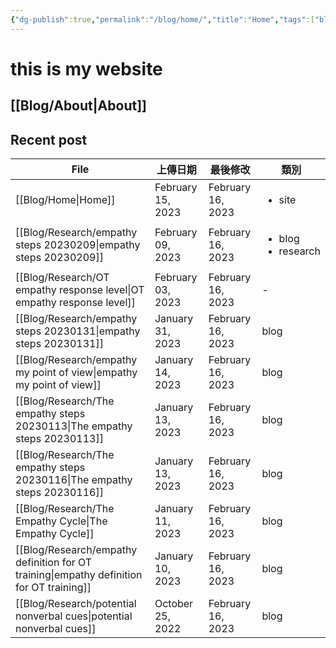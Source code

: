 ```yaml
---
{"dg-publish":true,"permalink":"/blog/home/","title":"Home","tags":["blog","gardenEntry","gardenEntry","gardenEntry"]}
---
```



# this is my website


## [[Blog/About\|About]]


## Recent post

| File                                                                                        | 上傳日期              | 最後修改              | 類別                                      |
| ------------------------------------------------------------------------------------------- | ----------------- | ----------------- | --------------------------------------- |
| [[Blog/Home\|Home]]                                                                      | February 15, 2023 | February 16, 2023 | <ul><li>site</li></ul>                  |
| [[Blog/Research/empathy steps 20230209\|empathy steps 20230209]]                         | February 09, 2023 | February 16, 2023 | <ul><li>blog</li><li>research</li></ul> |
| [[Blog/Research/OT empathy response level\|OT empathy response level]]                   | February 03, 2023 | February 16, 2023 | \-                                      |
| [[Blog/Research/empathy steps 20230131\|empathy steps 20230131]]                         | January 31, 2023  | February 16, 2023 | blog                                    |
| [[Blog/Research/empathy my point of view\|empathy my point of view]]                     | January 14, 2023  | February 16, 2023 | blog                                    |
| [[Blog/Research/The empathy steps 20230113\|The empathy steps 20230113]]                 | January 13, 2023  | February 16, 2023 | blog                                    |
| [[Blog/Research/The empathy steps 20230116\|The empathy steps 20230116]]                 | January 13, 2023  | February 16, 2023 | blog                                    |
| [[Blog/Research/The Empathy Cycle\|The Empathy Cycle]]                                   | January 11, 2023  | February 16, 2023 | blog                                    |
| [[Blog/Research/empathy definition for OT training\|empathy definition for OT training]] | January 10, 2023  | February 16, 2023 | blog                                    |
| [[Blog/Research/potential nonverbal cues\|potential nonverbal cues]]                     | October 25, 2022  | February 16, 2023 | blog                                    |


